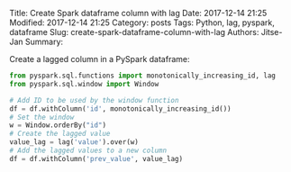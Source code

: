 Title: Create Spark dataframe column with lag
Date: 2017-12-14 21:25
Modified: 2017-12-14 21:25
Category: posts
Tags: Python, lag, pyspark, dataframe
Slug: create-spark-dataframe-column-with-lag
Authors: Jitse-Jan
Summary: 

Create a lagged column in a PySpark dataframe:
```python
from pyspark.sql.functions import monotonically_increasing_id, lag
from pyspark.sql.window import Window

# Add ID to be used by the window function
df = df.withColumn('id', monotonically_increasing_id())
# Set the window
w = Window.orderBy("id")
# Create the lagged value
value_lag = lag('value').over(w)
# Add the lagged values to a new column
df = df.withColumn('prev_value', value_lag)
```